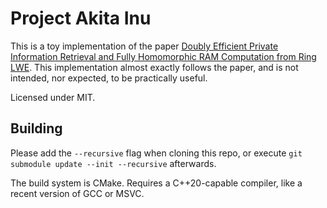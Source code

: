 # Project Akita Inu
This is a toy implementation of the paper [Doubly Efficient Private Information Retrieval and Fully Homomorphic RAM Computation from Ring LWE](https://eprint.iacr.org/2022/1703.pdf). This implementation almost exactly follows the paper, and is not intended, nor expected, to be practically useful.

Licensed under MIT.

## Building
Please add the `--recursive` flag when cloning this repo, or execute `git submodule update --init --recursive` afterwards.

The build system is CMake. Requires a C++20-capable compiler, like a recent version of GCC or MSVC.
